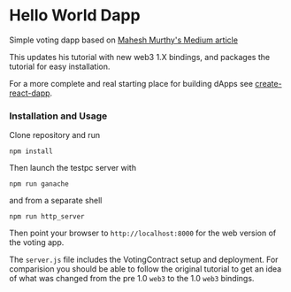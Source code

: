# Hello World Dapp

Simple voting dapp based on [Mahesh Murthy's Medium article](https://medium.com/@mvmurthy/full-stack-hello-world-voting-ethereum-dapp-tutorial-part-1-40d2d0d807c2)

This updates his tutorial with new web3 1.X bindings, and packages the tutorial for easy installation.

For a more complete and real starting place for building dApps see [create-react-dapp](https://github.com/mjhm/create-react-dapp).

### Installation and Usage

Clone repository and run
```
npm install
```
Then launch the testpc server with
```
npm run ganache
```
and from a separate shell
```
npm run http_server
```

Then point your browser to `http://localhost:8000` for the web version of the voting app.

The `server.js` file includes the VotingContract setup and deployment. For comparision you should be able to follow the original tutorial to get an idea of what was changed from the pre 1.0 `web3` to the 1.0 `web3` bindings.
